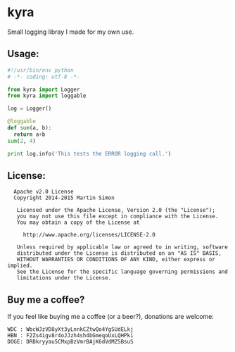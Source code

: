 # kyra

Small logging libray I made for my own use.
    
## Usage:

```python
#!/usr/bin/env python
# -*- coding: utf-8 -*-

from kyra import Logger
from kyra import loggable

log = Logger()

@loggable
def sum(a, b):
  return a+b
sum(2, 4)

print log.info('This tests the ERROR logging call.')

```

## License:

```
  Apache v2.0 License
  Copyright 2014-2015 Martin Simon

   Licensed under the Apache License, Version 2.0 (the "License");
   you may not use this file except in compliance with the License.
   You may obtain a copy of the License at

     http://www.apache.org/licenses/LICENSE-2.0

   Unless required by applicable law or agreed to in writing, software
   distributed under the License is distributed on an "AS IS" BASIS,
   WITHOUT WARRANTIES OR CONDITIONS OF ANY KIND, either express or implied.
   See the License for the specific language governing permissions and
   limitations under the License.

```

## Buy me a coffee?

If you feel like buying me a coffee (or a beer?), donations are welcome:

```
WDC : WbcWJzVD8yXt3yLnnkCZtwQo4YgSUdELkj
HBN : F2Zs4igv8r4oJJzh4sh4bGmeqoUxLQHPki
DOGE: DRBkryyau5CMxpBzVmrBAjK6dVdMZSBsuS
```
